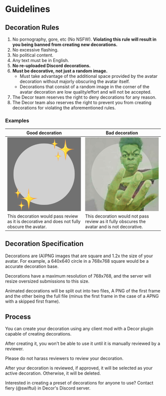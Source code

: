 # Guidelines

## Decoration Rules

1. No pornography, gore, etc (No NSFW). **Violating this rule will result in you being banned from creating new decorations.**
2. No excessive flashing.
3. No political content.
4. Any text must be in English.
5. **No re-uploaded Discord decorations.**
6. **Must be decorative, not just a random image.**
   - Must take advantage of the additional space provided by the avatar decoration without majorly obscuring the avatar itself.
   - Decorations that consist of a random image in the corner of the avatar decoration are low quality/effort and will not be accepted. 
7. The Decor team reserves the right to deny decorations for any reason.
8. The Decor team also reserves the right to prevent you from creating decorations for violating the aforementioned rules.

### Examples
| Good decoration | Bad decoration |
| --------------- | -------------- |
| ![Good example](assets/examples/good.png) | ![Bad example](assets/examples/bad.png) |
| This decoration would pass review as it is decorative and does not fully obscure the avatar. | This decoration would not pass review as it fully obscures the avatar and is not decorative. |

## Decoration Specification

Decorations are (A)PNG images that are square and 1.2x the size of your avatar. For example, a 640x640 circle in a 768x768 square would be a accurate decoration base.

Decorations have a maximum resolution of 768x768, and the server will resize oversized submissions to this size.

Animated decorations will be split out into two files, A PNG of the first frame and the other being the full file (minus the first frame in the case of a APNG with a skipped first frame).

## Process

You can create your decoration using any client mod with a Decor plugin capable of creating decorations.

After creating it, you won't be able to use it until it is manually reviewed by a reviewer.

Please do not harass reviewers to review your decoration.

After your decoration is reviewed, if approved, it will be selected as your active decoration. Otherwise, it will be deleted.

Interested in creating a preset of decorations for anyone to use? Contact fiery (@swiftui) in Decor's Discord server.
